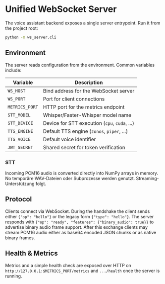 # Unified WebSocket Server

The voice assistant backend exposes a single server entrypoint.  Run it
from the project root:

```bash
python -m ws_server.cli
```

## Environment

The server reads configuration from the environment.  Common variables
include:

| Variable | Description |
| --- | --- |
| `WS_HOST` | Bind address for the WebSocket server |
| `WS_PORT` | Port for client connections |
| `METRICS_PORT` | HTTP port for the metrics endpoint |
| `STT_MODEL` | Whisper/Faster-Whisper model name |
| `STT_DEVICE` | Device for STT execution (`cpu`, `cuda`, ...) |
| `TTS_ENGINE` | Default TTS engine (`zonos`, `piper`, ...) |
| `TTS_VOICE` | Default voice identifier |
| `JWT_SECRET` | Shared secret for token verification |

### STT

Incoming PCM16 audio is converted directly into NumPy arrays in memory.
No temporäre WAV-Dateien oder Subprozesse werden genutzt.
Streaming-Unterstützung folgt.

## Protocol

Clients connect via WebSocket.  During the handshake the client sends either
`{"op": "hello"}` or the legacy form `{"type": "hello"}`.  The server
responds with `{"op": "ready", "features": {"binary_audio": true}}` to
advertise binary audio frame support.  After this exchange clients may stream
PCM16 audio either as base64 encoded JSON chunks or as native binary frames.

## Health & Metrics

Metrics and a simple health check are exposed over HTTP on
`http://127.0.0.1:$METRICS_PORT/metrics` and `.../health` once the server
is running.

